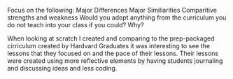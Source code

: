 Focus on the following:
Major Differences
Major Similiarities 
Comparitive strengths and weakness
Would you adopt anything from the curriculum you do not teach into your class if you could? Why?

When looking at scratch I created and comparing to the prep-packaged cirriculum created by Hardvard Graduates it was interesting to see the lessons that they focused on and the pace of their lessons. Their lessons were created using more reflective elements by having students journaling and discussing ideas and less coding.  